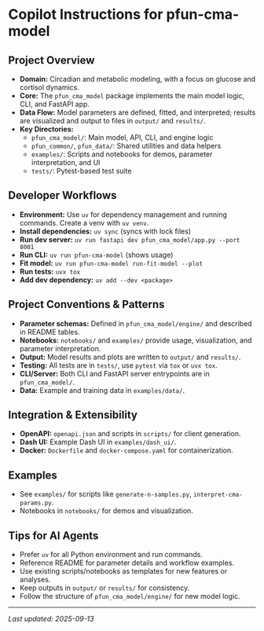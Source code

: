 # Copilot Instructions for pfun-cma-model

## Project Overview
- **Domain:** Circadian and metabolic modeling, with a focus on glucose and cortisol dynamics.
- **Core:** The `pfun_cma_model` package implements the main model logic, CLI, and FastAPI app.
- **Data Flow:** Model parameters are defined, fitted, and interpreted; results are visualized and output to files in `output/` and `results/`.
- **Key Directories:**
  - `pfun_cma_model/`: Main model, API, CLI, and engine logic
  - `pfun_common/`, `pfun_data/`: Shared utilities and data helpers
  - `examples/`: Scripts and notebooks for demos, parameter interpretation, and UI
  - `tests/`: Pytest-based test suite

## Developer Workflows
- **Environment:** Use `uv` for dependency management and running commands. Create a venv with `uv venv`.
- **Install dependencies:** `uv sync` (syncs with lock files)
- **Run dev server:** `uv run fastapi dev pfun_cma_model/app.py --port 8001`
- **Run CLI:** `uv run pfun-cma-model` (shows usage)
- **Fit model:** `uv run pfun-cma-model run-fit-model --plot`
- **Run tests:** `uvx tox`
- **Add dev dependency:** `uv add --dev <package>`

## Project Conventions & Patterns
- **Parameter schemas:** Defined in `pfun_cma_model/engine/` and described in README tables.
- **Notebooks:** `notebooks/` and `examples/` provide usage, visualization, and parameter interpretation.
- **Output:** Model results and plots are written to `output/` and `results/`.
- **Testing:** All tests are in `tests/`, use `pytest` via `tox` or `uvx tox`.
- **CLI/Server:** Both CLI and FastAPI server entrypoints are in `pfun_cma_model/`.
- **Data:** Example and training data in `examples/data/`.

## Integration & Extensibility
- **OpenAPI:** `openapi.json` and scripts in `scripts/` for client generation.
- **Dash UI:** Example Dash UI in `examples/dash_ui/`.
- **Docker:** `Dockerfile` and `docker-compose.yaml` for containerization.

## Examples
- See `examples/` for scripts like `generate-n-samples.py`, `interpret-cma-params.py`.
- Notebooks in `notebooks/` for demos and visualization.

## Tips for AI Agents
- Prefer `uv` for all Python environment and run commands.
- Reference README for parameter details and workflow examples.
- Use existing scripts/notebooks as templates for new features or analyses.
- Keep outputs in `output/` or `results/` for consistency.
- Follow the structure of `pfun_cma_model/engine/` for new model logic.

---
_Last updated: 2025-09-13_
